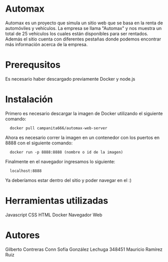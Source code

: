 # Automax
Automax es un proyecto que simula un sitio web que se basa en la renta de automóviles y vehículos.
La empresa se llama "Automax" y nos muestra un total de 25 vehículos los cuales están disponibles para ser rentados. Además el sitio cuenta con diferentes pestañas donde podemos encontrar más información acerca de la empresa.

# Prerequsitos 
Es necesario haber descargado previamente Docker y node.js 

# Instalación

Primero es necesario descargar la imagen de Docker utilizando el siguiente comando:
```
  docker pull campanita666/automax-web-server
```
Ahora es necesario correr la imagen en un contenedor con los puertos en 8888 con el siguiente comando:
```
  docker run -p 8888:8888 (nombre o id de la imagen)
```
Finalmente en el navegador ingresamos lo siguiente:

```
  localhost:8888
```
 Ya deberíamos estar dentro del sitio y poder navegar en el :)
 
# Herramientas utilizadas
Javascript
CSS
HTML
Docker
Navegador Web 
 
# Autores
Gilberto Contreras Conn
Sofía González Lechuga 348451
Mauricio Ramírez Ruiz 
